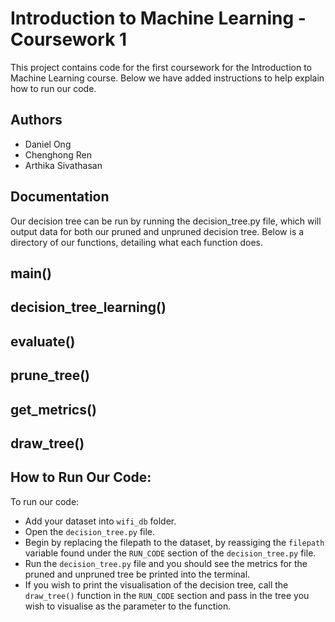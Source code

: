 
# Introduction to Machine Learning - Coursework 1

This project contains code for the first coursework for the Introduction to Machine Learning course. Below we have added instructions to help explain how to run our code.


## Authors

- Daniel Ong
- Chenghong Ren
- Arthika Sivathasan 

## Documentation

Our decision tree can be run by running the decision_tree.py file, which will output data for both our pruned and unpruned decision tree. Below is a directory of our functions, detailing what each function does.

## main()

## decision_tree_learning()

## evaluate()

## prune_tree()

## get_metrics()

## draw_tree()

## How to Run Our Code:
To run our code:
- Add your dataset into `wifi_db` folder.
- Open the `decision_tree.py` file.
- Begin by replacing the filepath to the dataset, by reassiging the `filepath` variable found under the `RUN_CODE` section of the `decision_tree.py` file.
- Run the `decision_tree.py` file and you should see the metrics for the pruned and unpruned tree be printed into the terminal. 
- If you wish to print the visualisation of the decision tree, call the `draw_tree()` function in the `RUN_CODE` section and pass in the tree you wish to visualise as the parameter to the function.

